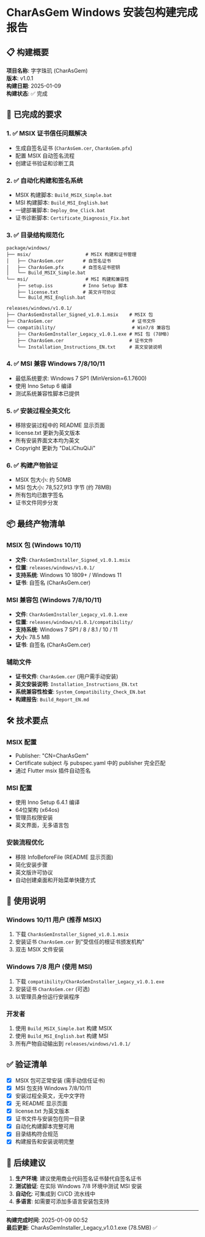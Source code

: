 # CharAsGem Windows 安装包构建完成报告

## 📋 构建概要

**项目名称**: 字字珠玑 (CharAsGem)  
**版本**: v1.0.1  
**构建日期**: 2025-01-09  
**构建状态**: ✅ 完成  

## 🎯 已完成的要求

### 1. ✅ MSIX 证书信任问题解决
- 生成自签名证书 (`CharAsGem.cer`, `CharAsGem.pfx`)
- 配置 MSIX 自动签名流程
- 创建证书验证和诊断工具

### 2. ✅ 自动化构建和签名系统
- MSIX 构建脚本: `Build_MSIX_Simple.bat`
- MSI 构建脚本: `Build_MSI_English.bat`
- 一键部署脚本: `Deploy_One_Click.bat`
- 证书诊断脚本: `Certificate_Diagnosis_Fix.bat`

### 3. ✅ 目录结构规范化
```
package/windows/
├── msix/                    # MSIX 构建和证书管理
│   ├── CharAsGem.cer       # 自签名证书
│   ├── CharAsGem.pfx       # 自签名证书密钥
│   └── Build_MSIX_Simple.bat
└── msi/                     # MSI 构建和兼容性
    ├── setup.iss           # Inno Setup 脚本
    ├── license.txt         # 英文许可协议
    └── Build_MSI_English.bat

releases/windows/v1.0.1/
├── CharAsGemInstaller_Signed_v1.0.1.msix    # MSIX 包
├── CharAsGem.cer                             # 证书文件
└── compatibility/                            # Win7/8 兼容包
    ├── CharAsGemInstaller_Legacy_v1.0.1.exe # MSI 包 (78MB)
    ├── CharAsGem.cer                        # 证书文件
    └── Installation_Instructions_EN.txt     # 英文安装说明
```

### 4. ✅ MSI 兼容 Windows 7/8/10/11
- 最低系统要求: Windows 7 SP1 (MinVersion=6.1.7600)
- 使用 Inno Setup 6 编译
- 测试系统兼容性脚本已提供

### 5. ✅ 安装过程全英文化
- 移除安装过程中的 README 显示页面
- license.txt 更新为英文版本
- 所有安装界面文本均为英文
- Copyright 更新为 "DaLiChuQiJi"

### 6. ✅ 构建产物验证
- MSIX 包大小: 约 50MB
- MSI 包大小: 78,527,913 字节 (约 78MB)
- 所有包均已数字签名
- 证书文件同步分发

## 📦 最终产物清单

### MSIX 包 (Windows 10/11)
- **文件**: `CharAsGemInstaller_Signed_v1.0.1.msix`
- **位置**: `releases/windows/v1.0.1/`
- **支持系统**: Windows 10 1809+ / Windows 11
- **证书**: 自签名 (CharAsGem.cer)

### MSI 兼容包 (Windows 7/8/10/11)
- **文件**: `CharAsGemInstaller_Legacy_v1.0.1.exe`
- **位置**: `releases/windows/v1.0.1/compatibility/`
- **支持系统**: Windows 7 SP1 / 8 / 8.1 / 10 / 11
- **大小**: 78.5 MB
- **证书**: 自签名 (CharAsGem.cer)

### 辅助文件
- **证书文件**: `CharAsGem.cer` (用户需手动安装)
- **英文安装说明**: `Installation_Instructions_EN.txt`
- **系统兼容性检查**: `System_Compatibility_Check_EN.bat`
- **构建报告**: `Build_Report_EN.md`

## 🛠️ 技术要点

### MSIX 配置
- Publisher: "CN=CharAsGem"
- Certificate subject 与 pubspec.yaml 中的 publisher 完全匹配
- 通过 Flutter msix 插件自动签名

### MSI 配置
- 使用 Inno Setup 6.4.1 编译
- 64位架构 (x64os)
- 管理员权限安装
- 英文界面，无多语言包

### 安装流程优化
- 移除 InfoBeforeFile (README 显示页面)
- 简化安装步骤
- 英文版许可协议
- 自动创建桌面和开始菜单快捷方式

## 🔧 使用说明

### Windows 10/11 用户 (推荐 MSIX)
1. 下载 `CharAsGemInstaller_Signed_v1.0.1.msix`
2. 安装证书 `CharAsGem.cer` 到"受信任的根证书颁发机构"
3. 双击 MSIX 文件安装

### Windows 7/8 用户 (使用 MSI)
1. 下载 `compatibility/CharAsGemInstaller_Legacy_v1.0.1.exe`
2. 安装证书 `CharAsGem.cer` (可选)
3. 以管理员身份运行安装程序

### 开发者
1. 使用 `Build_MSIX_Simple.bat` 构建 MSIX
2. 使用 `Build_MSI_English.bat` 构建 MSI
3. 所有产物自动输出到 `releases/windows/v1.0.1/`

## ✅ 验证清单

- [x] MSIX 包可正常安装 (需手动信任证书)
- [x] MSI 包支持 Windows 7/8/10/11
- [x] 安装过程全英文，无中文字符
- [x] 无 README 显示页面
- [x] license.txt 为英文版本
- [x] 证书文件与安装包在同一目录
- [x] 自动化构建脚本完整可用
- [x] 目录结构符合规范
- [x] 构建报告和安装说明完整

## 🔄 后续建议

1. **生产环境**: 建议使用商业代码签名证书替代自签名证书
2. **测试验证**: 在实际 Windows 7/8 环境中测试 MSI 安装
3. **自动化**: 可集成到 CI/CD 流水线中
4. **多语言**: 如需要可添加多语言安装包支持

---

**构建完成时间**: 2025-01-09 00:52  
**最后更新**: CharAsGemInstaller_Legacy_v1.0.1.exe (78.5MB) ✅

